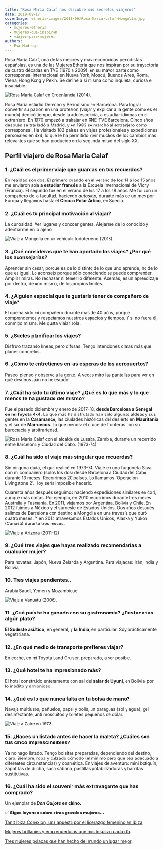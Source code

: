 ```yaml
---
title: "Rosa María Calaf nos descubre sus secretos viajeros"
date: 2018-09-17
coverImage: etheria-images/2018/09/Rosa-Maria-calaf-Mongolia.jpg
categories: 
  - mujeres-etheria
  - mujeres-que-inspiran
  - viajes-para-mujeres
authors: 
  - Eva Madruga
---
```


Rosa María Calaf, una de las mejores y más reconocidas periodistas españolas, es una de 
las Mujeres Etheria que nos inspiran por su trayectoria de cuatro décadas en TVE (1970 a 
2009), en su mayor parte como corresponsal internacional en Nueva York, Moscú, Buenos 
Aires, Roma, Viena, Hong Kong y Pekín. Se define a sí misma como inquieta, curiosa e 
insaciable. 

![Rosa María Calaf en Groenlandia (2014).](etheria-images/2018/09/Groenlandia-Rosa-Maria-calaf-1024x768.jpg "Rosa María Calaf en Groenlandia (2014).")

Rosa María estudió Derecho y Periodismo en Barcelona. Para lograr convertir su pasión en 
una profesión (viajar y explicar a la gente cómo es el mundo) dedicó tiempo, desde la 
adolescencia, a estudiar idiomas en el extranjero. En 1970 empezó a trabajar en RNE-TVE 
Barcelona. Cinco años después se trasladó a Madrid, y en 1983 se marchó al extranjero 
como corresponsal. Ha visitado 183 países en viajes profesionales y expediciones 
personales en 4x4, lo que le ha permitido vivir muchos de los cambios más relevantes que 
se han producido en la segunda mitad del siglo XX. 

## Perfil viajero de Rosa María Calaf

### 1\. ¿Cuál es el primer viaje que guardas en tus recuerdos?

En realidad son dos. El primero cuando en el verano de los 14 a los 15 años me enviaron 
sola **a estudiar francés** a la Escuela Internacional de Vichy (Francia). El segundo 
fue en el verano de los 17 a los 18 años. Me fui con un compañero de la facultad, 
haciendo _autostop,_ durante más de un mes por Europa y llegamos hasta el **Círculo 
Polar Ártico**, en Suecia. 

### 2\. ¿Cuál es tu principal motivación al viajar?

La curiosidad. Ver lugares y conocer gentes. Alejarme de lo conocido y adentrarme en lo 
ajeno 

![Viaje a Mongolia en un vehículo todoterreno (2013).](etheria-images/2018/09/Rosa-Maria-calaf-Mongolia-1024x768.jpg "Viaje a Mongolia en un vehículo todoterreno (2013).")

### 3\. ¿Qué consideras que te han aportado los viajes? ¿Por qué los aconsejarías?

Aprender sin cesar, porque es de lo distinto de lo que uno aprende, no de lo que es 
igual. Lo aconsejo porque sólo conociendo se puede comprender. Ampliar miras. No 
rechazar ni temer lo diferente. Además, es un aprendizaje por dentro, de uno mismo, de 
los propios límites. 

### 4\. ¿Alguien especial que te gustaría tener de compañero de viaje?

El que ha sido mi compañero durante mas de 40 años, porque comprendemos y respetamos 
nuestros espacios y tiempos. Y si no fuera él, conmigo misma. Me gusta viajar sola. 

### 5\. ¿Sueles planificar los viajes?

Disfruto trazando líneas, pero difusas. Tengo intenciones claras más que planes 
concretos. 

### 6\. ¿Cómo te entretienes en las esperas de los aeropuertos?

Paseo, pienso y observo a la gente. A veces miro las pantallas para ver en qué destinos 
¡aún no he estado! 

### 7\. ¿Cuál ha sido tu último viaje? ¿Qué es lo que más y lo que menos te ha gustado del mismo?

Fue el pasado diciembre y enero de 2017-18, **desde Barcelona a Senegal en mi Toyota 
4x4**. Lo que más he disfrutado han sido algunas aldeas y sus gentes en la 
**Casamance**, las ciudades históricas del desierto en **Mauritania** y el sur de 
**Marruecos**. Lo que menos: el cruce de fronteras con su burocracia y arbitrariedad. 

![Rosa María Calaf con el alcalde de Lusaka, Zambia, durante un recorrido entre Barcelona y Ciudad del Cabo. (1973-74)](etheria-images/2018/09/Rosa-Maria-calaf-Con-el-alcalde-de-Lusaka-Zambia-Furgoneta-viaje-Barcelona-Ciudad-del-Cabo-Walbis-Bay-1024x696.jpg "Rosa María Calaf con el alcalde de Lusaka, Zambia, durante un recorrido entre Barcelona y Ciudad del Cabo. (1973-74)")

### 8\. ¿Cuál ha sido el viaje más singular que recuerdas?

Sin ninguna duda, el que realicé en 1973-74. Viajé en una furgoneta Sava con mi 
compañero (solos los dos) desde Barcelona a Ciudad del Cabo durante 13 meses. Recorrimos 
20 países. Lo llamamos 'Operación Livingstone 2'. Hoy sería imposible hacerlo. 

Cuarenta años después seguimos haciendo expediciones similares en 4x4, aunque más 
cortas. Por ejemplo, en 2010 recorrimos durante tres meses Australia y Tasmania. En 
2011, viajamos por Argentina, Bolivia y Chile. En 2012 fuimos a México y el suroeste de 
Estados Unidos. Dos años después salimos de Barcelona con destino a Mongolia en una 
travesía que duró cuatro meses. Y en 2014 atravesamos Estados Unidos, Alaska y Yukon 
(Canadá) durante tres meses. 

![Viaje a Arizona (2011-12)](etheria-images/2018/09/Rosa-Maria-calaf-La-Ola-Arizona-EEUU-1024x768.jpg "Viaje a Arizona (2011-12)")

### 9\. ¿Qué tres viajes que hayas realizado recomendarías a cualquier mujer?

Para novatas: Japón, Nueva Zelanda y Argentina. Para viajadas: Irán, India y Bolivia. 

### 10\. Tres viajes pendientes…

Arabia Saudí, Yemen y Mozambique 

![Viaje a Vanuatu (2006).](etheria-images/2018/09/Rosa-Maria-calaf-Vanuatu-1024x768.jpg "Viaje a Vanuatu (2006).")

### 11\. ¿Qué país te ha ganado con su gastronomía? ¿Destacarías algún plato?

**El Sudeste asiático**, en general, y **la** **India**, en particular. Soy 
prácticamente vegetariana. 

### 12\. ¿En qué medio de transporte prefieres viajar?

En coche, en mi Toyota Land Cruiser, preparado, a ser posible. 

### 13\. ¿Qué hotel te ha impresionado más?

El hotel construido enteramente con sal del **salar de Uyuni**, en Bolivia, por lo 
insólito y armonioso. 

### 14\. ¿Qué es lo que nunca falta en tu bolsa de mano?

Navaja multiusos, pañuelos, papel y bolis, un paraguas (sol y agua), gel desinfectante, 
anti mosquitos y billetes pequeños de dólar. 

![Viaje a Zaire en 1973.](etheria-images/2018/09/Rosa-Maria-calaf-Zaire-1024x748.jpg "Viaje a Zaire en 1973.")

### 15\. ¿Haces un listado antes de hacer la maleta? ¿Cuáles son tus cinco imprescindibles?

Ya no hago listado. Tengo bolsitas preparadas, dependiendo del destino, claro. Siempre, 
ropa y calzado cómodo (el mínimo pero que sea adecuado a diferentes circunstancias) y 
cosmética. En viajes de aventura: mini botiquín, zapatillas de ducha, saco sábana, 
pastillas potabilizadoras y barritas sustitutivas. 

### 16\. ¿Cuál ha sido el souvenir más extravagante que has comprado?

Un ejemplar de **_Don Quijote_ en chino.** 

✅ **Sigue leyendo sobre otras grandes mujeres...** 

[Tanit Ibiza Conexion, una apuesta por el liderazgo femenino en 
Ibiza](https://etheriamagazine.com/2023/06/02/tanit-ibiza-conexion/) 

[Mujeres brillantes y emprendedoras que nos inspiran cada 
día](https://etheriamagazine.com/2023/03/09/mujeres-etheria-2023/). 

[Tres mujeres polacas que han hecho del mundo un lugar 
mejor](https://etheriamagazine.com/2023/03/08/mujeres-polacas-fama-universal/).
